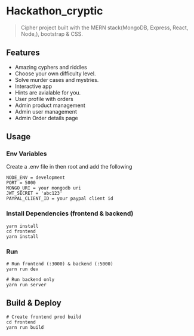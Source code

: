 # Hackathon_cryptic

> Cipher project built with the MERN stack(MongoDB, Express, React, Node,), bootstrap & CSS.



## Features

- Amazing cyphers and riddles 
- Choose your own difficulty level.
- Solve murder cases and mystries.
- Interactive app
- Hints are avialable for you.
- User profile with orders
- Admin product management
- Admin user management
- Admin Order details page


## Usage

### Env Variables

Create a .env file in then root and add the following

```
NODE_ENV = development
PORT = 5000
MONGO_URI = your mongodb uri
JWT_SECRET = 'abc123'
PAYPAL_CLIENT_ID = your paypal client id
```

### Install Dependencies (frontend & backend)

```
yarn install
cd frontend
yarn install
```

### Run

```
# Run frontend (:3000) & backend (:5000)
yarn run dev

# Run backend only
yarn run server
```

## Build & Deploy

```
# Create frontend prod build
cd frontend
yarn run build
```


